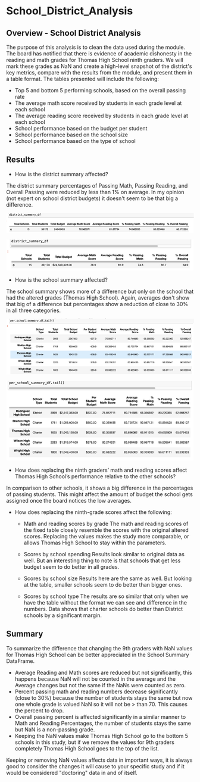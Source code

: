 # School_District_Analysis

## Overview - School District Analysis

The purpose of this analysis is to clean the data used during the module. The board has notified that there is evidence of academic dishonesty in the reading and math grades for Thomas High School ninth graders. We will mark these grades as NaN and create a high-level snapshot of the district's key metrics, compare with the results from the module, and present them in a table format. 
The tables presented will include the following:
- Top 5 and bottom 5 performing schools, based on the overall passing rate
- The average math score received by students in each grade level at each school
- The average reading score received by students in each grade level at each school
- School performance based on the budget per student
- School performance based on the school size 
- School performance based on the type of school

## Results

- How is the district summary affected?

The district summary percentages of Passing Math, Passing Reading, and Overall Passing were reduced by less than 1% on average. In my opinion (not expert on school district budgets) it doesn't seem to be that big a difference. 

![District Summary_Module](Resources/District_Summary_Module.png)

![District Summary_Challenge](Resources/District_Summary_Challenge.png)

- How is the school summary affected?

The school summary shows more of a difference but only on the school that had the altered grades (Thomas High School). Again, averages don't show that big of a difference but percentages show a reduction of close to 30% in all three categories.

![Per_School_Module](Resources/Per_School_Module.png)

![Per_School_Challenge](Resources/Per_School_Challenge.png)

- How does replacing the ninth graders’ math and reading scores affect Thomas High School’s performance relative to the other schools?

In comparison to other schools, it shows a big difference in the percentages of passing students. This might affect the amount of budget the school gets assigned once the board notices the low averages.

- How does replacing the ninth-grade scores affect the following:
    - Math and reading scores by grade
    The math and reading scores of the fixed table closely resemble the scores with the original altered scores. Replacing the values makes the study more comparable, or allows Thomas High School to stay within the parameters.

    - Scores by school spending
    Results look similar to original data as well. But an interesting thing to note is that  schools that get less budget seem to do better in all grades. 

    - Scores by school size
    Results here are the same as well. But looking at the table, smaller schools seem to do better than bigger ones.

    - Scores by school type
    The results are so similar that only when we have the table without the format we can see and difference in the numbers. Data shows that charter schools do better than District schools by a significant margin.

## Summary

To summarize the difference that changing the 9th graders with NaN values for Thomas High School can be better appreciated in the School Summary DataFrame. 
- Average Reading and Math scores are reduced but not significantly, this happens because NaN will not be counted in the average and the Average changes but not the same if the NaNs were counted as zero.
- Percent passing math and reading numbers decrease significantly (close to 30%) because the number of students stays the same but now one whole grade is valued NaN so it will not be > than 70. This causes the percent to drop.
- Overall passing percent is affected significantly in a similar manner to Math and Reading Percentages, the number of students stays the same but NaN is a non-passing grade.
- Keeping the NaN values make Thomas High School go to the bottom 5 schools in this study, but if we remove the values for 9th graders completely Thomas High School goes to the top of the list.

Keeping or removing NaN values affects data in important ways, it is always good to consider the changes it will cause to your specific study and if it would be considered "doctoring" data in and of itself. 




